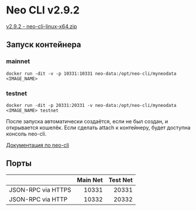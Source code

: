 # Neo CLI v2.9.2

[v2.9.2 - neo-cli-linux-x64.zip](https://github.com/neo-project/neo-cli/releases/download/v2.9.2/neo-cli-linux-x64.zip)

## Запуск контейнера

### mainnet

```Shell
docker run -dit -v -p 10331:10331 neo-data:/opt/neo-cli/myneodata <IMAGE_NAME>
```

### testnet

```Shell
docker run -dit -p 20331:20331 -v neo-data:/opt/neo-cli/myneodata <IMAGE_NAME> testnet
```

После запуска автоматически создаётся, если не был создан, и открывается кошелёк. Если сделать attach к контейнеру, будет доступна консоль neo-cli.

[Документация по neo-cli](http://docs.neo.org/en-us/node/cli/2.9.0/api.html)

## Порты

|                  |Main Net |Test Net |
|:-----------------|--------:|--------:|
|JSON-RPC via HTTPS|10331    |20331    |
|JSON-RPC via HTTP |10332    |20332    |
